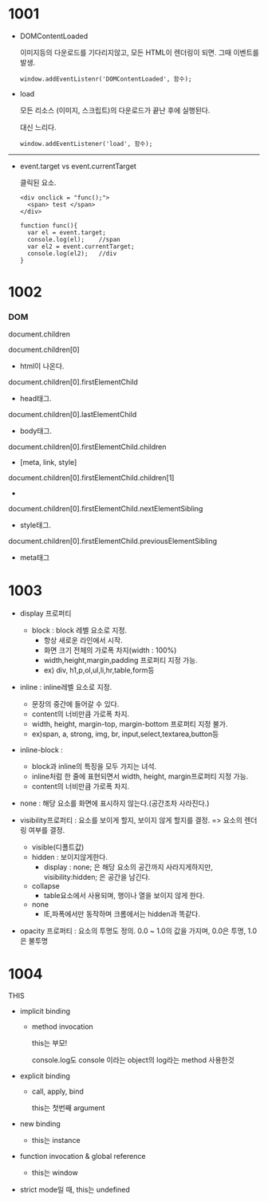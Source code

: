 <h1>
    1001
</h1>

- DOMContentLoaded

  이미지등의 다운로드를 기다리지않고, 모든 HTML이 렌더링이 되면. 그때 이벤트를 발생.

  ```
  window.addEventListenr('DOMContentLoaded', 함수);
  ```

- load

  모든 리소스 (이미지, 스크립트)의 다운로드가 끝난 후에 실행된다.

  대신 느리다.

  ```
  window.addEventListener('load', 함수);
  ```


<hr>

- event.target vs event.currentTarget

  클릭된 요소.

  ```
  <div onclick = "func();">
  	<span> test </span>
  </div>
  
  function func(){
  	var el = event.target;
  	console.log(el);	//span
  	var el2 = event.currentTarget;
  	console.log(el2);	//div
  }
  ```



<h1>
    1002
</h1>

<H3>DOM</H3>

document.children

document.children[0] 

- html이 나온다.

document.children[0].firstElementChild

- head태그.

document.children[0].lastElementChild

- body태그.

document.children[0].firstElementChild.children

- [meta, link, style]

document.children[0].firstElementChild.children[1]

- <link rel="stylesheet" href = "css.css">

document.children[0].firstElementChild.nextElementSibling

- style태그.

document.children[0].firstElementChild.previousElementSibling

- meta태그



<h1>
    1003
</h1>

- display 프로퍼티
  - block : block 레벨 요소로 지정.
    - 항상 새로운 라인에서 시작.
    - 화면 크기 전체의 가로폭 차지(width : 100%)
    - width,height,margin,padding 프로퍼티 지정 가능.
    - ex) div, h1,p,ol,ul,li,hr,table,form등

- inline : inline레벨 요소로 지정.
  - 문장의 중간에 들어갈 수 있다.
  - content의 너비만큼 가로폭 차지.
  - width, height, margin-top, margin-bottom 프로퍼티 지정 불가.
  - ex)span, a, strong, img, br, input,select,textarea,button등
- inline-block : 
  - block과 inline의 특징을 모두 가지는 녀석.
  - inline처럼 한 줄에 표현되면서 width, height, margin프로퍼티 지정 가능.
  - content의 너비만큼 가로폭 차지.
- none : 해당 요소를 화면에 표시하지 않는다.(공간조차 사라진다.)

- visibility프로퍼티 : 요소를 보이게 할지, 보이지 않게 할지를 결정. => 요소의 렌더링 여부를 결정.
  - visible(디폴트값)
  - hidden : 보이지않게한다.
    - display : none; 은 해당 요소의 공간까지 사라지게하지만, visibility:hidden; 은 공간을 남긴다.
  - collapse
    - table요소에서 사용되며, 행이나 열을 보이지 않게 한다.
  - none
    - IE,파폭에서만 동작하며 크롬에서는 hidden과 똑같다.



- opacity 프로퍼티 : 요소의 투명도 정의. 0.0 ~ 1.0의 값을 가지며, 0.0은 투명, 1.0은 불투명



<h1>
    1004
</h1>

THIS

- implicit binding

  - method invocation

    this는 부모!

    console.log도 console 이라는 object의 log라는 method 사용한것

- explicit binding

  - call, apply, bind

    this는 첫번째 argument

- new binding

  - this는 instance

- function invocation & global reference

  - this는 window

- strict mode일 때, this는 undefined